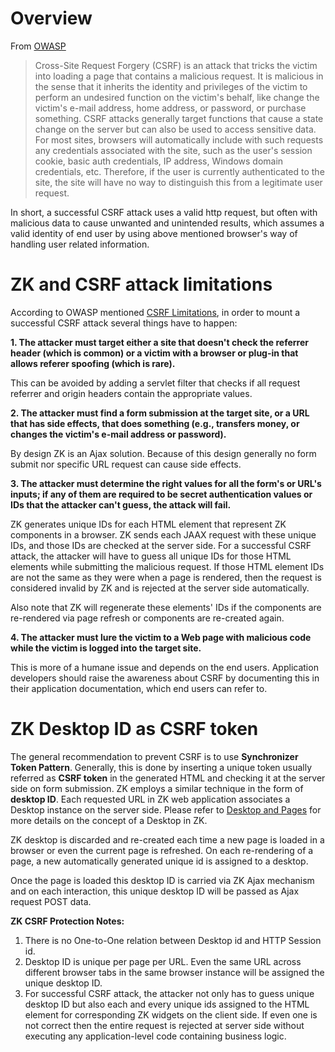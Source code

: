# Overview

From
[OWASP](https://www.owasp.org/index.php/Cross-Site_Request_Forgery_(CSRF))

> Cross-Site Request Forgery (CSRF) is an attack that tricks the victim
> into loading a page that contains a malicious request. It is malicious
> in the sense that it inherits the identity and privileges of the
> victim to perform an undesired function on the victim's behalf, like
> change the victim's e-mail address, home address, or password, or
> purchase something. CSRF attacks generally target functions that cause
> a state change on the server but can also be used to access sensitive
> data. For most sites, browsers will automatically include with such
> requests any credentials associated with the site, such as the user's
> session cookie, basic auth credentials, IP address, Windows domain
> credentials, etc. Therefore, if the user is currently authenticated to
> the site, the site will have no way to distinguish this from a
> legitimate user request.

In short, a successful CSRF attack uses a valid http request, but often
with malicious data to cause unwanted and unintended results, which
assumes a valid identity of end user by using above mentioned browser's
way of handling user related information.

# ZK and CSRF attack limitations

According to OWASP mentioned [CSRF Limitations](https://en.wikipedia.org/wiki/Cross-site_request_forgery#Limitations),
in order to mount a successful CSRF attack several things have to
happen:

**1. The attacker must target either a site that doesn't check the
referrer header (which is common) or a victim with a browser or plug-in
that allows referer spoofing (which is rare).**

This can be avoided by adding a servlet filter that checks if all
request referrer and origin headers contain the appropriate values.

**2. The attacker must find a form submission at the target site, or a
URL that has side effects, that does something (e.g., transfers money,
or changes the victim's e-mail address or password).**

By design ZK is an Ajax solution. Because of this design generally no
form submit nor specific URL request can cause side effects.

**3. The attacker must determine the right values for all the form's or
URL's inputs; if any of them are required to be secret authentication
values or IDs that the attacker can't guess, the attack will fail.**

ZK generates unique IDs for each HTML element that represent ZK
components in a browser. ZK sends each JAAX request with these unique
IDs, and those IDs are checked at the server side. For a successful CSRF
attack, the attacker will have to guess all unique IDs for those HTML
elements while submitting the malicious request. If those HTML element
IDs are not the same as they were when a page is rendered, then the
request is considered invalid by ZK and is rejected at the server side
automatically.

Also note that ZK will regenerate these elements' IDs if the components
are re-rendered via page refresh or components are re-created again.

**4. The attacker must lure the victim to a Web page with malicious code
while the victim is logged into the target site.**

This is more of a humane issue and depends on the end users. Application
developers should raise the awareness about CSRF by documenting this in
their application documentation, which end users can refer to.

# ZK Desktop ID as CSRF token

The general recommendation to prevent CSRF is to use **Synchronizer
Token Pattern**. Generally, this is done by inserting a unique token
usually referred as **CSRF token** in the generated HTML and checking it
at the server side on form submission. ZK employs a similar technique in
the form of **desktop ID**. Each requested URL in ZK web application
associates a Desktop instance on the server side. Please refer to [ Desktop and Pages](zk_developer's_guide/fundamental_zk/basic_concepts/page_and_desktop)
for more details on the concept of a Desktop in ZK.

ZK desktop is discarded and re-created each time a new page is loaded in
a browser or even the current page is refreshed. On each re-rendering of
a page, a new automatically generated unique id is assigned to a
desktop.

Once the page is loaded this desktop ID is carried via ZK Ajax mechanism
and on each interaction, this unique desktop ID will be passed as Ajax
request POST data.

**ZK CSRF Protection Notes:**

1.  There is no One-to-One relation between Desktop id and HTTP Session
    id.
2.  Desktop ID is unique per page per URL. Even the same URL across
    different browser tabs in the same browser instance will be assigned
    the unique desktop ID.
3.  For successful CSRF attack, the attacker not only has to guess
    unique desktop ID but also each and every unique ids assigned to the
    HTML element for corresponding ZK widgets on the client side. If
    even one is not correct then the entire request is rejected at
    server side without executing any application-level code containing
    business logic.
